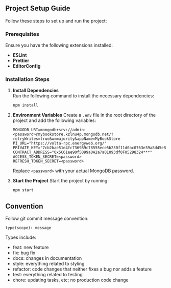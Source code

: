 ## Project Setup Guide

Follow these steps to set up and run the project:

### Prerequisites

Ensure you have the following extensions installed:

- **ESLint**
- **Prettier**
- **EditorConfig**

### Installation Steps

1. **Install Dependencies**  
   Run the following command to install the necessary dependencies:

   ```bash
   npm install
   ```

2. **Environment Variables**
   Create a `.env` file in the root directory of the project and add the following variables:

   ```env
   MONGODB_URI=mongodb+srv://admin:<password>@mybookstore.kzlnu4p.mongodb.net/?retryWrites=true&w=majority&appName=MyBookStore
   PI_URL="https://volta-rpc.energyweb.org/"
   PRIVATE_KEY="7cb2bae51e4fc736989c78555ece5b230f11d0ac0763e39a8d45e8d7795aa***"
   CONTRACT_ADDRESS="0x5C61ee90f5099a0A2a7a01093df0F05298324***"
   ACCESS_TOKEN_SECRET=<password>
   REFRESH_TOKEN_SECRET=<password>
   ```

   Replace `<password>` with your actual MongoDB password.

3. **Start the Project**
   Start the project by running:

   ```bash
   npm start
   ```

## Convention

Follow git commit message convention:

```
type(scope): message
```

Types include:

- feat: new feature
- fix: bug fix
- docs: changes in documentation
- style: everything related to styling
- refactor: code changes that neither fixes a bug nor adds a feature
- test: everything related to testing
- chore: updating tasks, etc; no production code change

